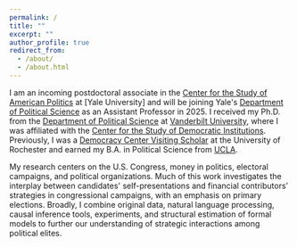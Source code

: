 ```yaml
---
permalink: /
title: ""
excerpt: ""
author_profile: true
redirect_from: 
  - /about/
  - /about.html
---
```


I am an incoming postdoctoral associate in the [Center for the Study of American Politics](https://csap.yale.edu/) at [Yale University] and will be joining Yale's [Department of Political Science](https://politicalscience.yale.edu/) as an Assistant Professor in 2025. I received my Ph.D. from the [Department of Political Science](https://www.vanderbilt.edu/political-science/) at [Vanderbilt University](http://vanderbilt.edu/), where I was affiliated with the [Center for the Study of Democratic Institutions](https://www.vanderbilt.edu/csdi/). Previously, I was a [Democracy Center Visiting Scholar](https://www.sas.rochester.edu/democracycenter/research/visiting-scholars.html) at the University of Rochester and earned my B.A. in Political Science from [UCLA](http://ucla.edu/). 

My research centers on the U.S. Congress, money in politics, electoral campaigns, and political organizations. Much of this work investigates the interplay between candidates' self-presentations and financial contributors’ strategies in congressional campaigns, with an emphasis on primary elections. Broadly, I combine original data, natural language processing, causal inference tools, experiments, and structural estimation of formal models to further our understanding of strategic interactions among political elites.


